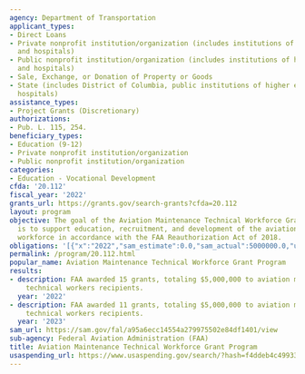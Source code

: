 ```yaml
---
agency: Department of Transportation
applicant_types:
- Direct Loans
- Private nonprofit institution/organization (includes institutions of higher education
  and hospitals)
- Public nonprofit institution/organization (includes institutions of higher education
  and hospitals)
- Sale, Exchange, or Donation of Property or Goods
- State (includes District of Columbia, public institutions of higher education and
  hospitals)
assistance_types:
- Project Grants (Discretionary)
authorizations:
- Pub. L. 115, 254.
beneficiary_types:
- Education (9-12)
- Private nonprofit institution/organization
- Public nonprofit institution/organization
categories:
- Education - Vocational Development
cfda: '20.112'
fiscal_year: '2022'
grants_url: https://grants.gov/search-grants?cfda=20.112
layout: program
objective: The goal of the Aviation Maintenance Technical Workforce Grant Program
  is to support education, recruitment, and development of the aviation maintenance
  workforce in accordance with the FAA Reauthorization Act of 2018.
obligations: '[{"x":"2022","sam_estimate":0.0,"sam_actual":5000000.0,"usa_spending_actual":4520470.55},{"x":"2023","sam_estimate":5000000.0,"sam_actual":0.0,"usa_spending_actual":5000000.0},{"x":"2024","sam_estimate":5000000.0,"sam_actual":0.0,"usa_spending_actual":0.0}]'
permalink: /program/20.112.html
popular_name: Aviation Maintenance Technical Workforce Grant Program
results:
- description: FAA awarded 15 grants, totaling $5,000,000 to aviation maintenance
    technical workers recipients.
  year: '2022'
- description: FAA awarded 11 grants, totaling $5,000,000 to aviation maintenance
    technical workers recipients.
  year: '2023'
sam_url: https://sam.gov/fal/a95a6ecc14554a279975502e84df1401/view
sub-agency: Federal Aviation Administration (FAA)
title: Aviation Maintenance Technical Workforce Grant Program
usaspending_url: https://www.usaspending.gov/search/?hash=f4ddeb4c49933a0722844fb3f4026b1f
---
```

